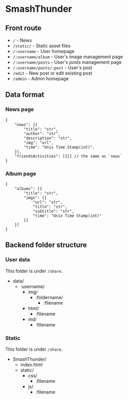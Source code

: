 # SmashThunder

## Front route

- `/` - News
- `/static/` - Static asset files
- `/:username` - User homepage
- `/:username/album` - User's image management page
- `/:username/posts` - User's posts management page
- `/:username/posts/:post` - User's post
- `/edit` - New post or edit existing post
- `/admin` - Admin homepage

## Data format

### News page

```jsonc
{
	"news": [{
		"title": "str",
		"author": "str",
		"description": "str",
		"img": "url",
		"time": "Unix Time Stamp(int)",
	}],
	"friendsActivities": [{}] // the same as `news`
}
```

### Album page

```jsonc
{
	"albums": [{
		"title": "str",
		"imgs": [{
			"url": "str",
			"title": "str",
			"subtitle": "str",
			"time": "Unix Time Stamp(int)"
		}]
	}]
}
```

## Backend folder structure

### User data

This folder is under `/share`.

- data/
  - :username/
    - img/
      - :foldername/
        - :filename
    - html/
      - :filename
    - md/
      - :filename

### Static

This folder is under `/share`.

- SmashThunder/
  - index.html
  - static/
    - css/
      - :filename
    - js/
      - :filename